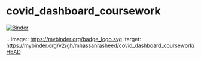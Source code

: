 # covid_dashboard_coursework

[![Binder](https://mybinder.org/badge_logo.svg)](https://mybinder.org/v2/gh/mhassanrasheed/covid_dashboard_coursework/HEAD)

.. image:: https://mybinder.org/badge_logo.svg
 :target: https://mybinder.org/v2/gh/mhassanrasheed/covid_dashboard_coursework/HEAD
